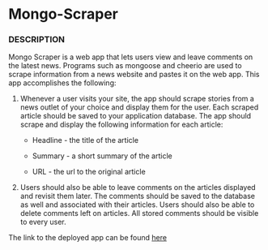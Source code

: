 # Mongo-Scraper

### DESCRIPTION
Mongo Scraper is a web app that lets users view and leave comments on the latest news. Programs such as mongoose and cheerio are used to scrape information from a news website and pastes it on the web app. This app accomplishes the following:

  1. Whenever a user visits your site, the app should scrape stories from a news outlet of your choice and display them for the user. Each scraped article should be saved to your application database. The app should scrape and display the following information for each article:

     * Headline - the title of the article

     * Summary - a short summary of the article

     * URL - the url to the original article

  2. Users should also be able to leave comments on the articles displayed and revisit them later. The comments should be saved to the database as well and associated with their articles. Users should also be able to delete comments left on articles. All stored comments should be visible to every user.

  The link to the deployed app can be found [here](https://git.heroku.com/fathomless-woodland-87724.git)